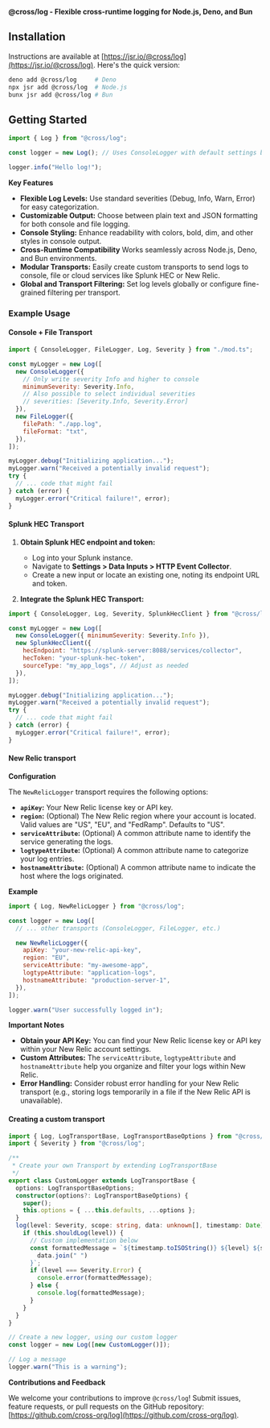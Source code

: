 **@cross/log - Flexible cross-runtime logging for Node.js, Deno, and Bun**

## Installation

Instructions are available at
[https://jsr.io/@cross/log](https://jsr.io/@cross/log). Here's the quick
version:

```bash
deno add @cross/log     # Deno
npx jsr add @cross/log  # Node.js
bunx jsr add @cross/log # Bun
```

## Getting Started

```javascript
import { Log } from "@cross/log";

const logger = new Log(); // Uses ConsoleLogger with default settings by default

logger.info("Hello log!");
```

**Key Features**

- **Flexible Log Levels:** Use standard severities (Debug, Info, Warn, Error)
  for easy categorization.
- **Customizable Output:** Choose between plain text and JSON formatting for
  both console and file logging.
- **Console Styling:** Enhance readability with colors, bold, dim, and other
  styles in console output.
- **Cross-Runtime Compatibility** Works seamlessly across Node.js, Deno, and Bun
  environments.
- **Modular Transports:** Easily create custom transports to send logs to
  console, file or cloud services like Splunk HEC or New Relic.
- **Global and Transport Filtering:** Set log levels globally or configure
  fine-grained filtering per transport.

### Example Usage

#### Console + File Transport

```javascript
import { ConsoleLogger, FileLogger, Log, Severity } from "./mod.ts";

const myLogger = new Log([
  new ConsoleLogger({
    // Only write severity Info and higher to console
    minimumSeverity: Severity.Info,
    // Also possible to select individual severities
    // severities: [Severity.Info, Severity.Error]
  }),
  new FileLogger({
    filePath: "./app.log",
    fileFormat: "txt",
  }),
]);

myLogger.debug("Initializing application...");
myLogger.warn("Received a potentially invalid request");
try {
  // ... code that might fail
} catch (error) {
  myLogger.error("Critical failure!", error);
}
```

#### Splunk HEC Transport

1. **Obtain Splunk HEC endpoint and token:**
   - Log into your Splunk instance.
   - Navigate to **Settings > Data Inputs > HTTP Event Collector**.
   - Create a new input or locate an existing one, noting its endpoint URL and
     token.

2. **Integrate the Splunk HEC Transport:**

```javascript
import { ConsoleLogger, Log, Severity, SplunkHecClient } from "@cross/log";

const myLogger = new Log([
  new ConsoleLogger({ minimumSeverity: Severity.Info }),
  new SplunkHecClient({
    hecEndpoint: "https://splunk-server:8088/services/collector",
    hecToken: "your-splunk-hec-token",
    sourceType: "my_app_logs", // Adjust as needed
  }),
]);

myLogger.debug("Initializing application...");
myLogger.warn("Received a potentially invalid request");
try {
  // ... code that might fail
} catch (error) {
  myLogger.error("Critical failure!", error);
}
```

#### New Relic transport

**Configuration**

The `NewRelicLogger` transport requires the following options:

- **`apiKey`:** Your New Relic license key or API key.
- **`region`:** (Optional) The New Relic region where your account is located.
  Valid values are "US", "EU", and "FedRamp". Defaults to "US".
- **`serviceAttribute`:** (Optional) A common attribute name to identify the
  service generating the logs.
- **`logtypeAttribute`:** (Optional) A common attribute name to categorize your
  log entries.
- **`hostnameAttribute`:** (Optional) A common attribute name to indicate the
  host where the logs originated.

**Example**

```javascript
import { Log, NewRelicLogger } from "@cross/log";

const logger = new Log([
  // ... other transports (ConsoleLogger, FileLogger, etc.)

  new NewRelicLogger({
    apiKey: "your-new-relic-api-key",
    region: "EU",
    serviceAttribute: "my-awesome-app",
    logtypeAttribute: "application-logs",
    hostnameAttribute: "production-server-1",
  }),
]);

logger.warn("User successfully logged in");
```

**Important Notes**

- **Obtain your API Key:** You can find your New Relic license key or API key
  within your New Relic account settings.
- **Custom Attributes:** The `serviceAttribute`, `logtypeAttribute` and
  `hostnameAttribute` help you organize and filter your logs within New Relic.
- **Error Handling:** Consider robust error handling for your New Relic
  transport (e.g., storing logs temporarily in a file if the New Relic API is
  unavailable).

#### Creating a custom transport

```ts
import { Log, LogTransportBase, LogTransportBaseOptions } from "@cross/log";
import { Severity } from "@cross/log";

/**
 * Create your own Transport by extending LogTransportBase
 */
export class CustomLogger extends LogTransportBase {
  options: LogTransportBaseOptions;
  constructor(options?: LogTransportBaseOptions) {
    super();
    this.options = { ...this.defaults, ...options };
  }
  log(level: Severity, scope: string, data: unknown[], timestamp: Date) {
    if (this.shouldLog(level)) {
      // Custom implementation below
      const formattedMessage = `${timestamp.toISOString()} ${level} ${scope} ${
        data.join(" ")
      }`;
      if (level === Severity.Error) {
        console.error(formattedMessage);
      } else {
        console.log(formattedMessage);
      }
    }
  }
}

// Create a new logger, using our custom logger
const logger = new Log([new CustomLogger()]);

// Log a message
logger.warn("This is a warning");
```

**Contributions and Feedback**

We welcome your contributions to improve `@cross/log`! Submit issues, feature
requests, or pull requests on the GitHub repository:
[https://github.com/cross-org/log](https://github.com/cross-org/log).
